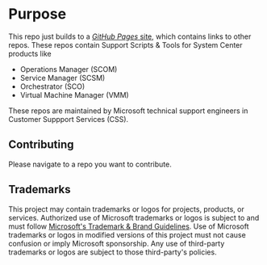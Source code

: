 # Purpose

This repo just builds to a [*GitHub Pages* site](https://microsoft.github.io/CSS-SystemCenter), which contains links to other repos. These repos contain Support Scripts & Tools for System Center products like

- Operations Manager (SCOM)
- Service Manager (SCSM)
- Orchestrator (SCO)
- Virtual Machine Manager (VMM)

These repos are maintained by Microsoft technical support engineers in Customer Suppport Services (CSS).

## Contributing

Please navigate to a repo you want to contribute.

## Trademarks

This project may contain trademarks or logos for projects, products, or services. Authorized use of Microsoft 
trademarks or logos is subject to and must follow 
[Microsoft's Trademark & Brand Guidelines](https://www.microsoft.com/en-us/legal/intellectualproperty/trademarks/usage/general).
Use of Microsoft trademarks or logos in modified versions of this project must not cause confusion or imply Microsoft sponsorship.
Any use of third-party trademarks or logos are subject to those third-party's policies.

